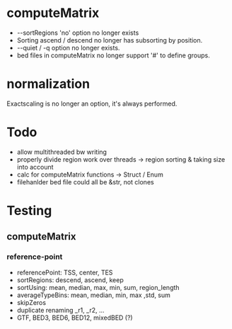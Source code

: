 # computeMatrix

 - --sortRegions 'no' option no longer exists
 - Sorting ascend / descend no longer has subsorting by position.
 - --quiet / -q option no longer exists.
 - bed files in computeMatrix no longer support '#' to define groups.

# normalization

Exactscaling is no longer an option, it's always performed.

# Todo

 - allow multithreaded bw writing
 - properly divide region work over threads -> region sorting & taking size into account
 - calc for computeMatrix functions -> Struct / Enum
 - filehanlder bed file could all be &str, not clones


# Testing
 
## computeMatrix
### reference-point
 - referencePoint: TSS, center, TES
 - sortRegions: descend, ascend, keep
 - sortUsing: mean, median, max, min, sum, region_length
 - averageTypeBins: mean, median, min, max ,std, sum
 - skipZeros
 - duplicate renaming _r1, _r2, ...
 - GTF, BED3, BED6, BED12, mixedBED (?)
